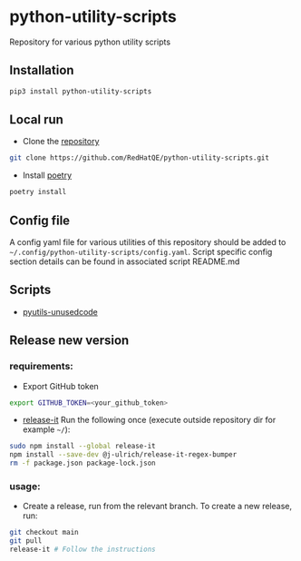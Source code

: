 # python-utility-scripts
Repository for various python utility scripts

## Installation

```bash
pip3 install python-utility-scripts
```

## Local run
* Clone the [repository](https://github.com/RedHatQE/python-utility-scripts.git)

```bash
git clone https://github.com/RedHatQE/python-utility-scripts.git
```

* Install [poetry](https://github.com/python-poetry/poetry)

```bash
poetry install
```

## Config file
A config yaml file for various utilities of this repository should be added to
`~/.config/python-utility-scripts/config.yaml`. Script specific config section details can be found in associated script README.md


## Scripts
* [pyutils-unusedcode](https://github.com/RedHatQE/python-utility-scripts/unused_code/README.md)

## Release new version
### requirements:
* Export GitHub token
```bash
export GITHUB_TOKEN=<your_github_token>
```
* [release-it](https://github.com/release-it/release-it)
Run the following once (execute outside repository dir for example `~/`):
```bash
sudo npm install --global release-it
npm install --save-dev @j-ulrich/release-it-regex-bumper
rm -f package.json package-lock.json
```
### usage:
* Create a release, run from the relevant branch.
To create a new release, run:
```bash
git checkout main
git pull
release-it # Follow the instructions
```

